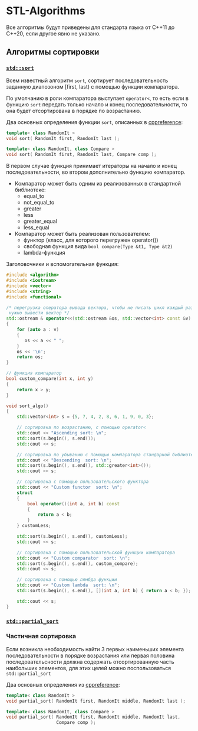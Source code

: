 # STL-Algorithms
Все алгоритмы будут приведены для стандарта языка от C\++11 до C++20, если другое явно не указано.

## Алгоритмы сортировки

### [`std::sort`](https://en.cppreference.com/w/cpp/algorithm/sort)

Всем известный алгоритм `sort`, сортирует последовательность заданную диапозоном [first, last) с помощью функции компаратора.

По умолчанию в роли компаратора выступает `operator<`, то есть если в функцию `sort` передать только начало и конец последовательности, то она будет отсортирована в порядке по возрастанию.

Два основных определения функции `sort`, описанных в [cppreference](https://en.cppreference.com):
```cpp
template< class RandomIt >
void sort( RandomIt first, RandomIt last );

template< class RandomIt, class Compare >
void sort( RandomIt first, RandomIt last, Compare comp );
```
В первом случае функция принимает итераторы на начало и конец последовательности, во втором дополнительно функцию компаратор.
* Компаратор может быть одним из реализованных в стандартной библиотеке:
    * equal_to
    * not_equal_to
    * greater
    * less
    * greater_equal
    * less_equal
* Компаратор может быть реализован пользователем:
    * функтор (класс, для которого перегружен operator())  
    * свободная функция вида `bool compare(Type &t1, Type &t2)`
    * lambda-функция
    
Заголовочники и вспомогательная функция:
```cpp
#include <algorithm>
#include <iostream>
#include <vector>
#include <string>
#include <functional>

/* перегрузка оператора вывода вектора, чтобы не писать цикл каждый раз, когда
 нужно вывести вектор */
std::ostream & operator<<(std::ostream &os, std::vector<int> const &v)
{
    for (auto a : v)
    {
       os << a << " ";
    }
    os << '\n';
    return os;
}
```
```cpp
// функция компаратор
bool custom_compare(int x, int y)
{
    return x > y;
}

void sort_algo()
{
    std::vector<int> s = {5, 7, 4, 2, 8, 6, 1, 9, 0, 3};

    // сортировка по возрастанию, с помощью operator<
    std::cout << "Ascending sort: \n";
    std::sort(s.begin(), s.end());
    std::cout << s;

    // сортировка по убыванию с помощью компаратора стандарной библиотеки
    std::cout << "Descending  sort: \n";
    std::sort(s.begin(), s.end(), std::greater<int>());
    std::cout << s;

    // сортировка с помощью пользовательского функтора
    std::cout << "Custom functor  sort: \n";
    struct 
    {
        bool operator()(int a, int b) const
        {
            return a < b;
        }
    } customLess;

    std::sort(s.begin(), s.end(), customLess);
    std::cout << s;

    // сортировка с помощью пользовательской функции компаратора
    std::cout << "Custom comparator  sort: \n";
    std::sort(s.begin(), s.end(), custom_compare);
    std::cout << s;

    // сортировка с помощью лямбда функции
    std::cout << "Custom lambda  sort: \n";
    std::sort(s.begin(), s.end(), [](int a, int b) { return a < b; });

    std::cout << s;
}
```

### [`std::partial_sort`](https://en.cppreference.com/w/cpp/algorithm/partial_sort)
### Частичная сортировка
Если возникла необходимость найти 3 первых наименьших элемента последовательности в порядке возрастания или первая половина последовательсности должна содержать отсортированную часть наибольших элементов, для этих целей можно поспользоваться `std::partial_sort`

Два основных определения из [cppreference](https://en.cppreference.com/w/cpp/algorithm/partial_sort):
```cpp
template< class RandomIt >
void partial_sort( RandomIt first, RandomIt middle, RandomIt last );

template< class RandomIt, class Compare >
void partial_sort( RandomIt first, RandomIt middle, RandomIt last,
                   Compare comp );
```










